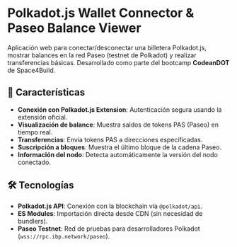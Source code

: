 # Polkadot.js Wallet Connector & Paseo Balance Viewer

Aplicación web para conectar/desconectar una billetera Polkadot.js, mostrar balances en la red Paseo (testnet de Polkadot) y realizar transferencias básicas. Desarrollado como parte del bootcamp **CodeanDOT** de Space4Build.

## 🚀 Características

- **Conexión con Polkadot.js Extension**: Autenticación segura usando la extensión oficial.
- **Visualización de balance**: Muestra saldos de tokens PAS (Paseo) en tiempo real.
- **Transferencias**: Envía tokens PAS a direcciones especificadas.
- **Suscripción a bloques**: Muestra el último bloque de la cadena Paseo.
- **Información del nodo**: Detecta automáticamente la versión del nodo conectado.

## 🛠️ Tecnologías

- **Polkadot.js API**: Conexión con la blockchain vía `@polkadot/api`.
- **ES Modules**: Importación directa desde CDN (sin necesidad de bundlers).
- **Paseo Testnet**: Red de pruebas para desarrolladores Polkadot (`wss://rpc.ibp.network/paseo`).
